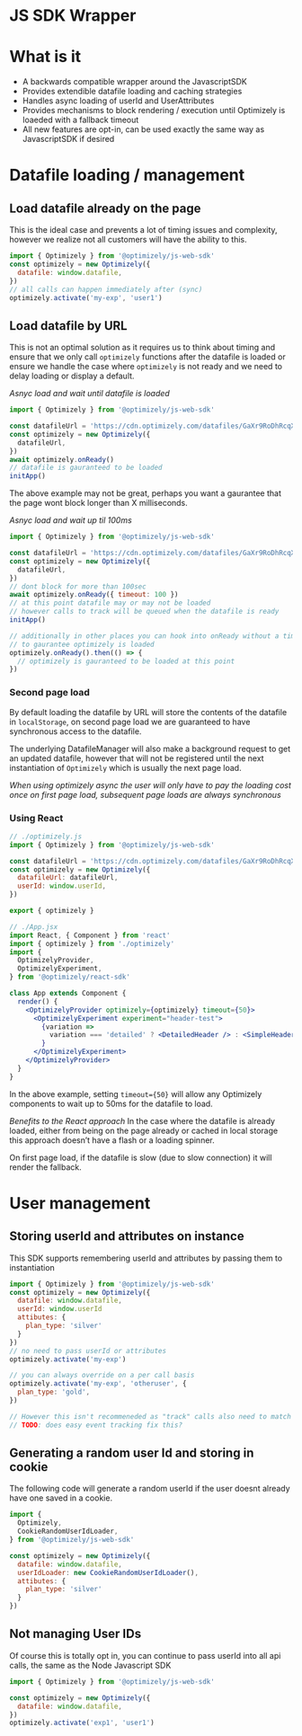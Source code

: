 # JS SDK Wrapper

# What is it

- A backwards compatible wrapper around the JavascriptSDK
- Provides extendible datafile loading and caching strategies
- Handles async loading of userId and UserAttributes
- Provides mechanisms to block rendering / execution until Optimizely is loaeded with a fallback timeout
- All new features are opt-in, can be used exactly the same way as JavascriptSDK if desired


# Datafile loading / management

## Load datafile already on the page

This is the ideal case and prevents a lot of timing issues and complexity, however we realize not all customers will have the ability to this.

```js
import { Optimizely } from '@optimizely/js-web-sdk'
const optimizely = new Optimizely({
  datafile: window.datafile,
})
// all calls can happen immediately after (sync)
optimizely.activate('my-exp', 'user1')
```

## Load datafile by URL

This is not an optimal solution as it requires us to think about timing and ensure that we only call `optimizely` functions after the datafile is loaded or ensure we handle the case where `optimizely` is not ready and we need to delay loading or display a default.

_Asnyc load and wait until datafile is loaded_

```js
import { Optimizely } from '@optimizely/js-web-sdk'

const datafileUrl = 'https://cdn.optimizely.com/datafiles/GaXr9RoDhRcqXJm3ruskRa.json'
const optimizely = new Optimizely({
  datafileUrl,
})
await optimizely.onReady()
// datafile is gauranteed to be loaded
initApp()
```

The above example may not be great, perhaps you want a gaurantee that the page wont block longer than X milliseconds.

_Asnyc load and wait up til 100ms_

```js
import { Optimizely } from '@optimizely/js-web-sdk'

const datafileUrl = 'https://cdn.optimizely.com/datafiles/GaXr9RoDhRcqXJm3ruskRa.json'
const optimizely = new Optimizely({
  datafileUrl,
})
// dont block for more than 100sec
await optimizely.onReady({ timeout: 100 })
// at this point datafile may or may not be loaded
// however calls to track will be queued when the datafile is ready
initApp()

// additionally in other places you can hook into onReady without a timeout
// to gaurantee optimizely is loaded
optimizely.onReady().then(() => {
  // optimizely is gauranteed to be loaded at this point
})
```

### Second page load

By default loading the datafile by URL will store the contents of the datafile in `localStorage`, on second page load we are guaranteed to have synchronous access to the datafile.

The underlying DatafileManager will also make a background request to get an updated datafile, however that will not be registered until the next instantiation of `Optimizely` which is usually the next page load.

_When using optimizely async the user will only have to pay the loading cost once on first page load, subsequent page loads are always synchronous_

### Using React

```js
// ./optimizely.js
import { Optimizely } from '@optimizely/js-web-sdk'

const datafileUrl = 'https://cdn.optimizely.com/datafiles/GaXr9RoDhRcqXJm3ruskRa.json'
const optimizely = new Optimizely({
  datafileUrl: datafileUrl,
  userId: window.userId,
})

export { optimizely }
```

```jsx
// ./App.jsx
import React, { Component } from 'react'
import { optimizely } from './optimizely'
import {
  OptimizelyProvider,
  OptimizelyExperiment,
} from '@optimizely/react-sdk'

class App extends Component {
  render() {
    <OptimizelyProvider optimizely={optimizely} timeout={50}>
      <OptimizelyExperiment experiment="header-test">
        {variation =>
          variation === 'detailed' ? <DetailedHeader /> : <SimpleHeader />
        }
      </OptimizelyExperiment>
    </OptimizelyProvider>
  }
}
```

In the above example, setting `timeout={50}` will allow any Optimizely components to wait up to 50ms for the datafile to load.

_Benefits to the React approach_
In the case where the datafile is already loaded, either from being on the page already or cached in local storage this approach doesn’t have a flash or a loading spinner.

On first page load, if the datafile is slow (due to slow connection) it will render the fallback.

# User management

## Storing userId and attributes on instance

This SDK supports remembering userId and attributes by passing them to instantiation

```js
import { Optimizely } from '@optimizely/js-web-sdk'
const optimizely = new Optimizely({
  datafile: window.datafile,
  userId: window.userId
  attibutes: {
    plan_type: 'silver'
  }
})
// no need to pass userId or attributes
optimizely.activate('my-exp')

// you can always override on a per call basis
optimizely.activate('my-exp', 'otheruser', {
  plan_type: 'gold',
})

// However this isn't recommeneded as "track" calls also need to match this
// TODO: does easy event tracking fix this?
```

## Generating a random user Id and storing in cookie

The following code will generate a random userId if the user doesnt already have one saved in a cookie.

```js
import {
  Optimizely,
  CookieRandomUserIdLoader,
} from '@optimizely/js-web-sdk'

const optimizely = new Optimizely({
  datafile: window.datafile,
  userIdLoader: new CookieRandomUserIdLoader(),
  attibutes: {
    plan_type: 'silver'
  }
})
```

## Not managing User IDs

Of course this is totally opt in, you can continue to pass userId into all api calls, the same as the Node Javascript SDK

```js
import { Optimizely } from '@optimizely/js-web-sdk'

const optimizely = new Optimizely({
  datafile: window.datafile,
})
optimizely.activate('exp1', 'user1')
```
